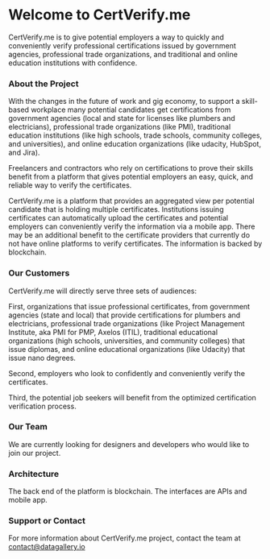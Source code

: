 # Welcome to CertVerify.me #
CertVerify.me is to give potential employers a way to quickly and conveniently verify professional certifications issued by government agencies, professional trade organizations, and traditional and online education institutions with confidence.

### About the Project ### 
With the changes in the future of work and gig economy, to support a skill-based workplace many potential candidates get certifications from government agencies (local and state for licenses like plumbers and electricians), professional trade organizations (like PMI), traditional education institutions (like high schools, trade schools, community colleges, and universities), and online education organizations (like udacity, HubSpot, and Jira).

Freelancers and contractors who rely on certifications to prove their skills benefit from a platform that gives potential employers an easy, quick, and reliable way to verify the certificates.

CertVerify.me is a platform that provides an aggregated view per potential candidate that is holding multiple certificates. Institutions issuing certificates can automatically upload the certificates and potential employers can conveniently verify the information via a mobile app. There may be an additional benefit to the certificate providers that currently do not have online platforms to verify certificates. The information is backed by blockchain.

### Our Customers ### 
CertVerify.me will directly serve three sets of audiences:

First, organizations that issue professional certificates, from government agencies (state and local) that provide certifications for plumbers and electricians, professional trade organizations (like Project Management Institute, aka PMI for PMP, Axelos (ITIL), traditional educational organizations (high schools, universities, and community colleges) that issue diplomas, and online educational organizations (like Udacity) that issue nano degrees.

Second, employers who look to confidently and conveniently verify the certificates.

Third, the potential job seekers will benefit from the optimized certification verification process.

### Our Team ### 
We are currently looking for designers and developers who would like to join our project.

### Architecture ### 
The back end of the platform is blockchain. The interfaces are APIs and mobile app.

### Support or Contact ###
For more information about CertVerify.me project, contact the team at contact@datagallery.io
